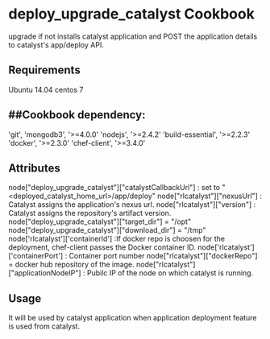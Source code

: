 deploy_upgrade_catalyst Cookbook
================================
upgrade if not installs catalyst application and POST the application details to catalyst's app/deploy API.

Requirements
------------
Ubuntu 14.04
centos 7

##Cookbook dependency:
----------------------

'git', 
'mongodb3', '>=4.0.0'
'nodejs', '>=2.4.2'
'build-essential', '>=2.2.3'
'docker', '>=2.3.0' 
'chef-client', '>=3.4.0'


Attributes
----------
node["deploy_upgrade_catalyst"]["catalystCallbackUrl"] : set to "<deployed_catalyst_home_url>/app/deploy"
node["rlcatalyst"]["nexusUrl"] : Catalyst assigns the application's nexus url.
node["rlcatalyst"]["version"] : Catalyst assigns the repository's artifact version.
node["deploy_upgrade_catalyst"]["target_dir"] = "/opt"
node["deploy_upgrade_catalyst"]["download_dir"] = "/tmp"
node['rlcatalyst']['containerId'] :If docker repo is choosen for the deployment, chef-client passes the Docker container ID.
node['rlcatalyst']['containerPort'] : Container port number
node["rlcatalyst"]["dockerRepo"] = docker hub repository of the image.
node["rlcatalyst"]["applicationNodeIP"] : Pubilc IP of the node on which catalyst is running.


Usage
-----

It will be used by catalyst application when application deployment feature is used from catalyst.

